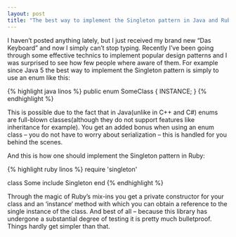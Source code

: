 ```yaml
---
layout: post
title: "The best way to implement the Singleton pattern in Java and Ruby"
---
```


I haven’t posted anything lately, but I just received my brand new “Das Keyboard” and now I simply can’t stop typing. Recently I’ve been going through some effective technics to implement popular design patterns and I was surprised to see how few people where aware of them. For example since Java 5 the best way to implement the Singleton pattern is simply to use an enum like this:

{% highlight java linos %}
public enum SomeClass {
    INSTANCE;
}
{% endhighlight %}

This is possible due to the fact that in Java(unlike in C++ and C#) enums are full-blown classes(although they do not support features like inheritance for example). You get an added bonus when using an enum class – you do not have to worry about serialization – this is handled for you behind the scenes.

And this is how one should implement the Singleton pattern in Ruby:

{% highlight ruby linos %}
require 'singleton'

class Some
  include Singleton
end
{% endhighlight %}

Through the magic of Ruby’s mix-ins you get a private constructor for your class and an ‘instance‘ method with which you can obtain a reference to the single instance of the class. And best of all – because this library has undergone a substantial degree of testing it is pretty much bulletproof. Things hardly get simpler than that.
